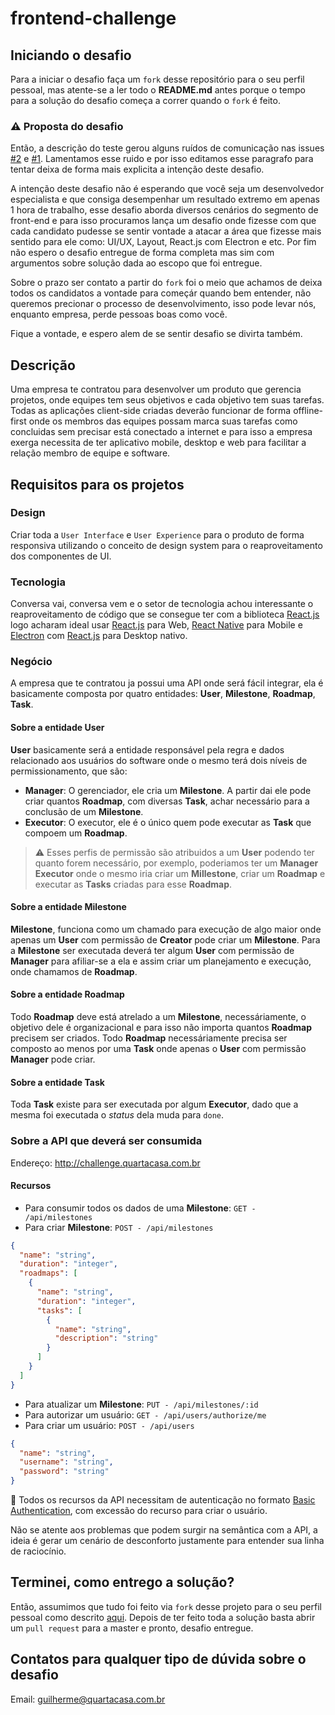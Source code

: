 # frontend-challenge

## Iniciando o desafio
Para a iniciar o desafio faça um `fork` desse repositório para o seu perfil pessoal, mas atente-se a ler todo o **README.md** antes porque o tempo para a solução do desafio começa a correr quando o `fork` é feito.

### :warning: Proposta do desafio
Então, a descrição do teste gerou alguns ruídos de comunicação nas issues [#2](https://github.com/quartacasa/frontend-challenge/issues/2) e [#1](https://github.com/quartacasa/frontend-challenge/issues/1). Lamentamos esse ruido e por isso editamos esse paragrafo para tentar deixa de forma mais explicita a intenção deste desafio.

A intenção deste desafio não é esperando que você seja um desenvolvedor especialista e que consiga desempenhar um resultado extremo em apenas 1 hora de trabalho, esse desafio aborda diversos cenários do segmento de front-end e para isso procuramos lança um desafio onde fizesse com que cada candidato pudesse se sentir vontade a atacar a área que fizesse mais sentido para ele como: UI/UX, Layout, React.js com Electron e etc. Por fim não espero o desafio entregue de forma completa mas sim com argumentos sobre solução dada ao escopo que foi entregue.

Sobre o prazo ser contato a partir do `fork` foi o meio que achamos de deixa todos os candidatos a vontade para começár quando bem entender, não queremos precionar o processo de desenvolvimento, isso pode levar nós, enquanto empresa, perde pessoas boas como você.

Fique a vontade, e espero alem de se sentir desafio se divirta também.

## Descrição
Uma empresa te contratou para desenvolver um produto que gerencia projetos, onde equipes tem seus objetivos e cada objetivo tem suas tarefas. Todas as aplicações client-side criadas deverão funcionar de forma offline-first onde os membros das equipes possam marca suas tarefas como concluidas sem precisar está conectado a internet e para isso a empresa exerga necessita de ter aplicativo mobile, desktop e web para facilitar a relação membro de equipe e software.

## Requisitos para os projetos

### Design
Criar toda a `User Interface` e `User Experience` para o produto de forma responsiva utilizando o conceito de design system para o reaproveitamento dos componentes de UI.

### Tecnologia
Conversa vai, conversa vem e o setor de tecnologia achou interessante o reaproveitamento de código que se consegue ter com a biblioteca [React.js](https://pt-br.reactjs.org) logo acharam ideal usar [React.js](https://pt-br.reactjs.org/) para Web, [React Native](https://reactnative.dev/) para Mobile e [Electron](https://www.electronjs.org) com [React.js](https://pt-br.reactjs.org) para Desktop nativo.

### Negócio
A empresa que te contratou ja possui uma API onde será fácil integrar, ela é basicamente composta por quatro entidades: **User**, **Milestone**, **Roadmap**, **Task**.

#### Sobre a entidade User
**User** basicamente será a entidade responsável pela regra e dados relacionado aos usuários do software onde o mesmo terá dois níveis de permissionamento, que são:

- **Manager**: O gerenciador, ele cria um **Milestone**. A partir dai ele pode criar quantos **Roadmap**, com diversas **Task**, achar necessário para a conclusão de um **Milestone**.
- **Executor**: O executor, ele é o único quem pode executar as **Task** que compoem um **Roadmap**.

> :warning: Esses perfis de permissão são atribuidos a um **User** podendo ter quanto forem necessário, por exemplo, poderiamos ter um **Manager Executor** onde o mesmo iria criar um **Millestone**, criar um **Roadmap** e executar as **Tasks** criadas para esse **Roadmap**.


#### Sobre a entidade Milestone
**Milestone**, funciona como um chamado para execução de algo maior onde apenas um **User** com permissão de **Creator** pode criar um **Milestone**. Para a **Milestone** ser executada deverá ter algum **User** com permissão de **Manager** para afiliar-se a ela e assim criar um planejamento e execução, onde chamamos de **Roadmap**.

#### Sobre a entidade Roadmap
Todo **Roadmap** deve está atrelado a um **Milestone**, necessáriamente, o objetivo dele é organizacional e para isso não importa quantos **Roadmap** precisem ser criados. Todo **Roadmap** necessáriamente precisa ser composto ao menos por uma **Task** onde apenas o **User** com permissão **Manager** pode criar.

#### Sobre a entidade Task
Toda **Task** existe para ser executada por algum **Executor**, dado que a mesma foi executada o *status* dela muda para `done`.

### Sobre a API que deverá ser consumida

Endereço: http://challenge.quartacasa.com.br

#### Recursos

- Para consumir todos os dados de uma **Milestone**: `GET - /api/milestones`
- Para criar **Milestone**: `POST - /api/milestones`
```json
{
  "name": "string",
  "duration": "integer",
  "roadmaps": [
    {
      "name": "string",
      "duration": "integer",
      "tasks": [
        {
          "name": "string",
          "description": "string"
        }
      ]
    }
  ]
}
```
- Para atualizar um **Milestone**: `PUT - /api/milestones/:id`
- Para autorizar um usuário: `GET - /api/users/authorize/me`
- Para criar um usuário: `POST - /api/users`
```json
{
  "name": "string",
  "username": "string",
  "password": "string"
}
```

:triangular_flag_on_post: Todos os recursos da API necessitam de autenticação no formato [Basic Authentication](https://en.wikipedia.org/wiki/Basic_access_authentication), com excessão do recurso para criar o usuário.

Não se atente aos problemas que podem surgir na semântica com a API, a ideia é gerar um cenário de desconforto justamente para entender sua linha de raciocínio.

## Terminei, como entrego a solução?
Então, assumimos que tudo foi feito via `fork` desse projeto para o seu perfil pessoal como descrito [aqui](#iniciando-o-desafio). Depois de ter feito toda a solução basta abrir um `pull request` para a master e pronto, desafio entregue.

## Contatos para qualquer tipo de dúvida sobre o desafio
Email: guilherme@quartacasa.com.br
